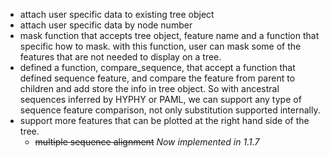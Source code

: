 + attach user specific data to existing tree object
+ attach user specific data by node number
+ mask function that accepts tree object, feature name and a function that specific how to mask.
  with this function, user can mask some of the features that are not needed to display on a tree.
+ defined a function, compare_sequence, that accept a function that defined sequence feature,
  and compare the feature from parent to children and add store the info in tree object.
  So with ancestral sequences inferred by HYPHY or PAML, we can support any type of sequence feature comparison,
  not only substitution supported internally.
+ support more features that can be plotted at the right hand side of the tree.
  - ~~multiple sequence alignment~~ _Now implemented in 1.1.7_
  

